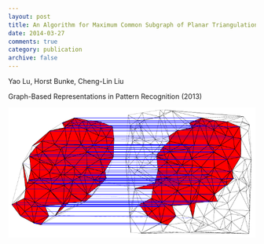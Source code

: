 ```yaml
---
layout: post
title: An Algorithm for Maximum Common Subgraph of Planar Triangulation Graphs
date: 2014-03-27
comments: true
category: publication
archive: false
---
```


Yao Lu, Horst Bunke, Cheng-Lin Liu 

Graph-Based Representations in Pattern Recognition (2013)

<img src="images/MCS.png" align="left">
